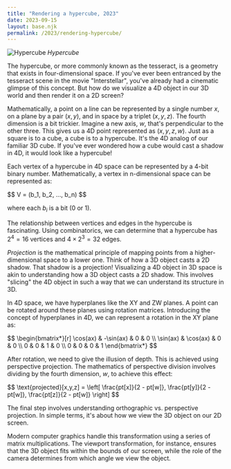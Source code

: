 ```yaml
---
title: "Rendering a hypercube, 2023"
date: 2023-09-15
layout: base.njk
permalink: /2023/rendering-hypercube/
--- 
```


![Hypercube](/assets/sketches/sketch_hypercube.gif)
_Hypercube_

The hypercube, or more commonly known as the tesseract, is a geometry that exists in four-dimensional space. If you've ever been entranced by the tesseract scene in the movie "Interstellar", you've already had a cinematic glimpse of this concept. But how do we visualize a 4D object in our 3D world and then render it on a 2D screen?

Mathematically, a point on a line can be represented by a single number $x$, on a plane by a pair $(x, y)$, and in space by a triplet $(x, y, z)$. The fourth dimension is a bit trickier. Imagine a new axis, $w$, that's perpendicular to the other three. This gives us a 4D point represented as $(x, y, z, w)$. Just as a square is to a cube, a cube is to a hypercube. It's the 4D analog of our familiar 3D cube. If you've ever wondered how a cube would cast a shadow in 4D, it would look like a hypercube!

Each vertex of a hypercube in 4D space can be represented by a 4-bit binary number. Mathematically, a vertex in n-dimensional space can be represented as:

<p>$$ V = (b_1, b_2, ..., b_n) $$</p>

where each $b_i$ is a bit (0 or 1).

The relationship between vertices and edges in the hypercube is fascinating. Using combinatorics, we can determine that a hypercube has $2^4 = 16$ vertices and $4 \times 2^3 = 32$ edges.

_Projection_ is the mathematical principle of mapping points from a higher-dimensional space to a lower one. Think of how a 3D object casts a 2D shadow. That shadow is a projection! Visualizing a 4D object in 3D space is akin to understanding how a 3D object casts a 2D shadow. This involves "slicing" the 4D object in such a way that we can understand its structure in 3D.

In 4D space, we have hyperplanes like the XY and ZW planes. A point can be rotated around these planes using rotation matrices. Introducing the concept of hyperplanes in 4D, we can represent a rotation in the XY plane as:

<p>$$
\begin{bmatrix*}[r]
\cos(ax) & -\sin(ax) & 0 & 0 \\
\sin(ax) & \cos(ax) & 0 & 0 \\
0 & 0 & 1 & 0 \\
0 & 0 & 0 & 1 
\end{bmatrix*}
$$</p>

After rotation, we need to give the illusion of depth. This is achieved using perspective projection. The mathematics of perspective division involves dividing by the fourth dimension, $w$, to achieve this effect:

<p>$$ \text{projected}[x,y,z] = \left[ \frac{pt[x]}{2 - pt[w]}, \frac{pt[y]}{2 - pt[w]}, \frac{pt[z]}{2 - pt[w]} \right] $$</p>

The final step involves understanding orthographic vs. perspective projection. In simple terms, it's about how we view the 3D object on our 2D screen.

Modern computer graphics handle this transformation using a series of matrix multiplications. The viewport transformation, for instance, ensures that the 3D object fits within the bounds of our screen, while the role of the camera determines from which angle we view the object.